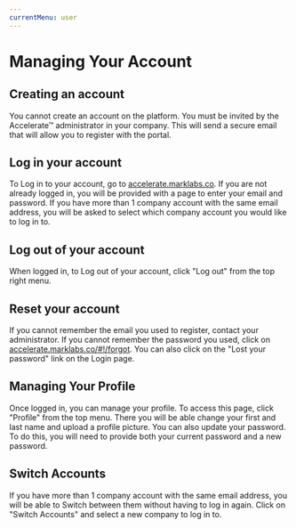 ```yaml
---
currentMenu: user
---
```


# Managing Your Account

## Creating an account

You cannot create an account on the platform. You must be invited by the Accelerate&trade; administrator in your company. This will send a secure email that will allow you to register with the portal.

## Log in your account

To Log in to your account, go to [accelerate.marklabs.co](https://accelerate.marklabs.co). If you are not already logged in, you will be provided with a page to enter your email and password. If you have more than 1 company account with the same email address, you will be asked to select which company account you would like to log in to.

## Log out of your account

When logged in, to Log out of your account, click "Log out" from the top right menu.

## Reset your account

If you cannot remember the email you used to register, contact your administrator. If you cannot remember the password you used, click on [accelerate.marklabs.co/#!/forgot](https://accelerate.marklabs.co/#!/forgot). You can also click on the "Lost your password" link on the Login page.

## Managing Your Profile

Once logged in, you can manage your profile. To access this page, click "Profile" from the top menu. There you will be able change your first and last name and upload a profile picture. You can also update your password. To do this, you will need to provide both your current password and a new password.

## Switch Accounts

If you have more than 1 company account with the same email address, you will be able to Switch between them without having to log in again. Click on "Switch Accounts" and select a new company to log in to.